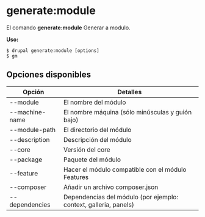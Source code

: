 # generate:module
El comando **generate:module** Generar a modulo.

**Uso:**
```
$ drupal generate:module [options] 
$ gm  
```

## Opciones disponibles
Opción | Detalles
-------|-------------
--module | El nombre del módulo
--machine-name | El nombre máquina (sólo minúsculas y guión bajo)
--module-path | El directorio del módulo
--description | Descripción del módulo
--core | Versión del core
--package | Paquete del módulo
--feature | Hacer el módulo compatible con el módulo Features
--composer | Añadir un archivo composer.json
--dependencies | Dependencias del módulo (por ejemplo: context, galleria, panels)
